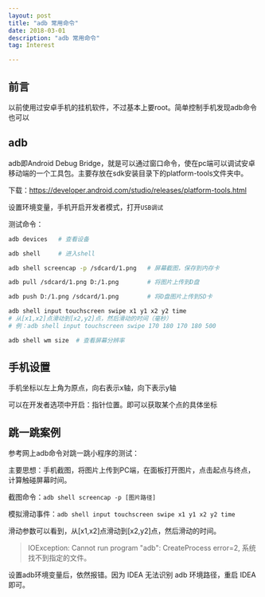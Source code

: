 ```yaml
---
layout: post
title: "adb 常用命令"
date: 2018-03-01
description: "adb 常用命令"
tag: Interest

---
```


## 前言

以前使用过安卓手机的挂机软件，不过基本上要root。简单控制手机发现adb命令也可以


## adb

adb即Android Debug Bridge，就是可以通过窗口命令，使在pc端可以调试安卓移动端的一个工具包。主要存放在sdk安装目录下的platform-tools文件夹中。

下载：https://developer.android.com/studio/releases/platform-tools.html

设置环境变量，手机开启开发者模式，打开`USB调试`

测试命令：

```sh
adb devices   # 查看设备

adb shell     # 进入shell

adb shell screencap -p /sdcard/1.png   # 屏幕截图，保存到内存卡

adb pull /sdcard/1.png D:/1.png        # 将图片上传到D盘

adb push D:/1.png /sdcard/1.png        # 将D盘图片上传到SD卡

adb shell input touchscreen swipe x1 y1 x2 y2 time  
# 从[x1,x2]点滑动到[x2,y2]点，然后滑动的时间（毫秒）
# 例：adb shell input touchscreen swipe 170 180 170 180 500

adb shell wm size  # 查看屏幕分辨率

```


## 手机设置

手机坐标以左上角为原点，向右表示x轴，向下表示y轴

可以在开发者选项中开启：指针位置。即可以获取某个点的具体坐标


## 跳一跳案例

参考网上adb命令对跳一跳小程序的测试：

主要思想：手机截图，将图片上传到PC端，在面板打开图片，点击起点与终点，计算触碰屏幕时间。


截图命令：`adb shell screencap -p [图片路径]`

模拟滑动事件：`adb shell input touchscreen swipe x1 y1 x2 y2 time`

滑动参数可以看到，从[x1,x2]点滑动到[x2,y2]点，然后滑动的时间。


> IOException: Cannot run program "adb": CreateProcess error=2, 系统找不到指定的文件。

设置adb环境变量后，依然报错。因为 IDEA 无法识别 adb 环境路径，重启 IDEA 即可。



```java

```

```java

```

```java

```

```java

```